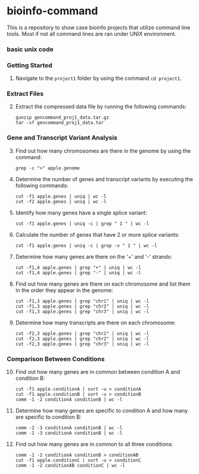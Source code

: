 # bioinfo-command
This is a repository to show case bioinfo projects that utilize command line tools. Most if not all command lines are ran under UNIX environment.
### basic unix code

### Getting Started
1. Navigate to the `project1` folder by using the command `cd project1`.

### Extract Files
2. Extract the compressed data file by running the following commands:
   ```
   gunzip gencommand_proj1_data.tar.gz
   tar -xf gencommand_proj1_data.tar
   ```

### Gene and Transcript Variant Analysis
3. Find out how many chromosomes are there in the genome by using the command:
   ```
   grep -c ">" apple.genome
   ```

4. Determine the number of genes and transcript variants by executing the following commands:
   ```
   cut -f1 apple.genes | uniq | wc -l
   cut -f2 apple.genes | uniq | wc -l
   ```

5. Identify how many genes have a single splice variant:
   ```
   cut -f1 apple.genes | uniq -c | grep " 1 " | wc -l
   ```

6. Calculate the number of genes that have 2 or more splice variants:
   ```
   cut -f1 apple.genes | uniq -c | grep -v " 1 " | wc -l
   ```

7. Determine how many genes are there on the '+' and '-' strands:
   ```
   cut -f1,4 apple.genes | grep "+" | uniq | wc -l
   cut -f1,4 apple.genes | grep "-" | uniq | wc -l
   ```

8. Find out how many genes are there on each chromosome and list them in the order they appear in the genome:
   ```
   cut -f1,3 apple.genes | grep "chr1" | uniq | wc -l
   cut -f1,3 apple.genes | grep "chr2" | uniq | wc -l
   cut -f1,3 apple.genes | grep "chr3" | uniq | wc -l
   ```

9. Determine how many transcripts are there on each chromosome:
   ```
   cut -f2,3 apple.genes | grep "chr1" | uniq | wc -l
   cut -f2,3 apple.genes | grep "chr2" | uniq | wc -l
   cut -f2,3 apple.genes | grep "chr3" | uniq | wc -l
   ```

### Comparison Between Conditions
10. Find out how many genes are in common between condition A and condition B:
    ```
    cut -f1 apple.conditionA | sort -u > conditionA
    cut -f1 apple.conditionB | sort -u > conditionB
    comm -1 -2 conditionA conditionB | wc -l
    ```

11. Determine how many genes are specific to condition A and how many are specific to condition B:
    ```
    comm -2 -3 conditionA conditionB | wc -l
    comm -1 -3 conditionA conditionB | wc -l
    ```

12. Find out how many genes are in common to all three conditions:
    ```
    comm -1 -2 conditionA conditionB > conditionAB
    cut -f1 apple.conditionC | sort -u > conditionC
    comm -1 -2 conditionAB conditionC | wc -l
    ```

